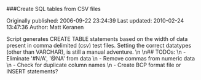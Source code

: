 ###Create SQL tables from CSV files

Originally published: 2006-09-22 23:24:39
Last updated: 2010-02-24 13:47:36
Author: Matt Keranen

Script generates CREATE TABLE statements based on the width of data present in comma delimited (csv) test files. Setting the correct datatypes (other than VARCHAR), is still a manual adventure.\n\n## TODOs:\n - Eliminate '#N/A', '@NA' from data\n - Remove commas from numeric data\n - Check for duplicate column names\n - Create BCP format file or INSERT statements?